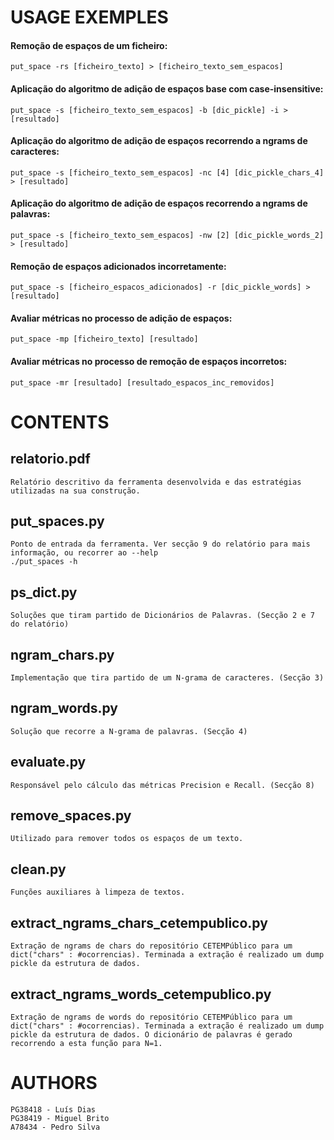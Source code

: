 # USAGE EXEMPLES

#### Remoção de espaços de um ficheiro:
    
    put_space -rs [ficheiro_texto] > [ficheiro_texto_sem_espacos]
    
#### Aplicação do algoritmo de adição de espaços base com case-insensitive:
    
    put_space -s [ficheiro_texto_sem_espacos] -b [dic_pickle] -i > [resultado]
    
#### Aplicação do algoritmo de adição de espaços recorrendo a ngrams de caracteres:
    
    put_space -s [ficheiro_texto_sem_espacos] -nc [4] [dic_pickle_chars_4] > [resultado]
    
#### Aplicação do algoritmo de adição de espaços recorrendo a ngrams de palavras:
    
    put_space -s [ficheiro_texto_sem_espacos] -nw [2] [dic_pickle_words_2] > [resultado]
    
#### Remoção de espaços adicionados incorretamente:
    
    put_space -s [ficheiro_espacos_adicionados] -r [dic_pickle_words] > [resultado]
    
#### Avaliar métricas no processo de adição de espaços:
    
    put_space -mp [ficheiro_texto] [resultado]
    
#### Avaliar métricas no processo de remoção de espaços incorretos:
    
    put_space -mr [resultado] [resultado_espacos_inc_removidos]


# CONTENTS

## relatorio.pdf

	Relatório descritivo da ferramenta desenvolvida e das estratégias utilizadas na sua construção.

## put_spaces.py

	Ponto de entrada da ferramenta. Ver secção 9 do relatório para mais informação, ou recorrer ao --help
	./put_spaces -h

## ps_dict.py

	Soluções que tiram partido de Dicionários de Palavras. (Secção 2 e 7 do relatório)

## ngram_chars.py

	Implementação que tira partido de um N-grama de caracteres. (Secção 3)

## ngram_words.py

	Solução que recorre a N-grama de palavras. (Secção 4)

## evaluate.py

	Responsável pelo cálculo das métricas Precision e Recall. (Secção 8)

## remove_spaces.py

	Utilizado para remover todos os espaços de um texto.

## clean.py

	Funções auxiliares à limpeza de textos.

## extract_ngrams_chars_cetempublico.py

	Extração de ngrams de chars do repositório CETEMPúblico para um dict("chars" : #ocorrencias). Terminada a extração é realizado um dump pickle da estrutura de dados.

## extract_ngrams_words_cetempublico.py

	Extração de ngrams de words do repositório CETEMPúblico para um dict("chars" : #ocorrencias). Terminada a extração é realizado um dump pickle da estrutura de dados. O dicionário de palavras é gerado recorrendo a esta função para N=1.
	
# AUTHORS

	PG38418 - Luís Dias
	PG38419 - Miguel Brito
	A78434 - Pedro Silva